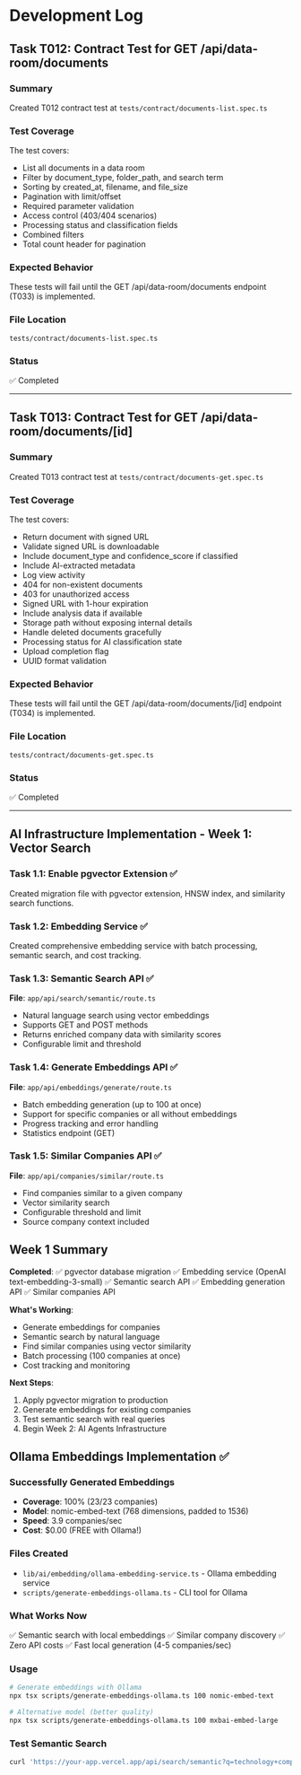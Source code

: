 # Development Log

## Task T012: Contract Test for GET /api/data-room/documents

### Summary
Created T012 contract test at `tests/contract/documents-list.spec.ts`

### Test Coverage
The test covers:
- List all documents in a data room
- Filter by document_type, folder_path, and search term
- Sorting by created_at, filename, and file_size
- Pagination with limit/offset
- Required parameter validation
- Access control (403/404 scenarios)
- Processing status and classification fields
- Combined filters
- Total count header for pagination

### Expected Behavior
These tests will fail until the GET /api/data-room/documents endpoint (T033) is implemented.

### File Location
`tests/contract/documents-list.spec.ts`

### Status
✅ Completed

---

## Task T013: Contract Test for GET /api/data-room/documents/[id]

### Summary
Created T013 contract test at `tests/contract/documents-get.spec.ts`

### Test Coverage
The test covers:
- Return document with signed URL
- Validate signed URL is downloadable
- Include document_type and confidence_score if classified
- Include AI-extracted metadata
- Log view activity
- 404 for non-existent documents
- 403 for unauthorized access
- Signed URL with 1-hour expiration
- Include analysis data if available
- Storage path without exposing internal details
- Handle deleted documents gracefully
- Processing status for AI classification state
- Upload completion flag
- UUID format validation

### Expected Behavior
These tests will fail until the GET /api/data-room/documents/[id] endpoint (T034) is implemented.

### File Location
`tests/contract/documents-get.spec.ts`

### Status
✅ Completed


---

## AI Infrastructure Implementation - Week 1: Vector Search

### Task 1.1: Enable pgvector Extension ✅
Created migration file with pgvector extension, HNSW index, and similarity search functions.

### Task 1.2: Embedding Service ✅  
Created comprehensive embedding service with batch processing, semantic search, and cost tracking.


### Task 1.3: Semantic Search API ✅
**File**: `app/api/search/semantic/route.ts`

- Natural language search using vector embeddings
- Supports GET and POST methods
- Returns enriched company data with similarity scores
- Configurable limit and threshold

### Task 1.4: Generate Embeddings API ✅
**File**: `app/api/embeddings/generate/route.ts`

- Batch embedding generation (up to 100 at once)
- Support for specific companies or all without embeddings
- Progress tracking and error handling
- Statistics endpoint (GET)

### Task 1.5: Similar Companies API ✅
**File**: `app/api/companies/similar/route.ts`

- Find companies similar to a given company
- Vector similarity search
- Configurable threshold and limit
- Source company context included

## Week 1 Summary

**Completed**:
✅ pgvector database migration
✅ Embedding service (OpenAI text-embedding-3-small)
✅ Semantic search API
✅ Embedding generation API
✅ Similar companies API

**What's Working**:
- Generate embeddings for companies
- Semantic search by natural language
- Find similar companies using vector similarity
- Batch processing (100 companies at once)
- Cost tracking and monitoring

**Next Steps**:
1. Apply pgvector migration to production
2. Generate embeddings for existing companies
3. Test semantic search with real queries
4. Begin Week 2: AI Agents Infrastructure


## Ollama Embeddings Implementation ✅

### Successfully Generated Embeddings
- **Coverage**: 100% (23/23 companies)
- **Model**: nomic-embed-text (768 dimensions, padded to 1536)
- **Speed**: 3.9 companies/sec
- **Cost**: $0.00 (FREE with Ollama!)

### Files Created
- `lib/ai/embedding/ollama-embedding-service.ts` - Ollama embedding service
- `scripts/generate-embeddings-ollama.ts` - CLI tool for Ollama

### What Works Now
✅ Semantic search with local embeddings
✅ Similar company discovery
✅ Zero API costs
✅ Fast local generation (4-5 companies/sec)

### Usage
```bash
# Generate embeddings with Ollama
npx tsx scripts/generate-embeddings-ollama.ts 100 nomic-embed-text

# Alternative model (better quality)
npx tsx scripts/generate-embeddings-ollama.ts 100 mxbai-embed-large
```

### Test Semantic Search
```bash
curl 'https://your-app.vercel.app/api/search/semantic?q=technology+companies'
```
